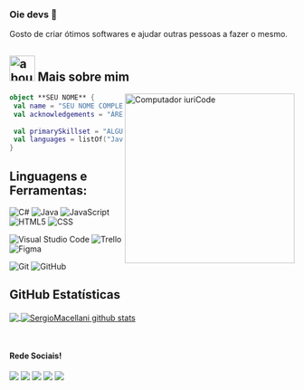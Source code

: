 ### Oie devs 👋

Gosto de criar ótimos softwares e ajudar outras pessoas a fazer o mesmo.

## <img width="45" alt="about" src="https://raw.github.com/elizarov/elizarov/master/about.png"> Mais sobre mim

<img src="https://raw.githubusercontent.com/MicaelliMedeiros/micaellimedeiros/master/image/computer-illustration.png" min-width="300px" max-width="300px" width="300px" align="right" alt="Computador iuriCode">


```kotlin
object **SEU NOME** {
 val name = "SEU NOME COMPLETO"
 val acknowledgements = "ÁREA DE CONHECIMENTO"
 
 val primarySkillset = "ALGUMAS HABILIDADES"
 val languages = listOf("Java", "Python", "JavaScript", "Kotlin", "React") 
}
```

## **Linguagens e Ferramentas:**  

  ![C#](https://img.shields.io/badge/-CSharp-333333?style=flat&logo=C%2B%2B&logoColor=green)
  ![Java](https://img.shields.io/badge/-Java-333333?style=flat&logo=Java&logoColor=007396)
  ![JavaScript](https://img.shields.io/badge/-JavaScript-333333?style=flat&logo=javascript)
  ![HTML5](https://img.shields.io/badge/-HTML5-333333?style=flat&logo=HTML5)
  ![CSS](https://img.shields.io/badge/-CSS-333333?style=flat&logo=CSS3&logoColor=1572B6)
  
  ![Visual Studio Code](https://img.shields.io/badge/-Visual%20Studio%20Code-333333?style=flat&logo=visual-studio-code&logoColor=007ACC)
  ![Trello](https://img.shields.io/badge/-Trello-333333?style=flat&logo=trello&logoColor=007ACC)
  ![Figma](https://img.shields.io/badge/-Figma-333333?style=flat&logo=figma&logoColor=007ACC)
  
  ![Git](https://img.shields.io/badge/-Git-333333?style=flat&logo=git)
  ![GitHub](https://img.shields.io/badge/-GitHub-333333?style=flat&logo=github)


## **GitHub Estatísticas**

<a href="https://github.com/SergioMacellani">
  <img align="center" src="https://github-readme-stats.vercel.app/api/top-langs/?username=SergioMacellani&theme=dracula&hide_langs_below=1" />
</a>

<a href="https://github.com/SergioMacellani">
 <img align="center" src="https://github-readme-stats.vercel.app/api?username=SergioMacellani&show_icons=true&theme=dracula&line_height=27" alt="SergioMacellani github stats"/>
</a>

[website]: https://sergiom.dev/
[twitter]: https://twitter.com/sergiomacellani
[youtube]: https://www.youtube.com/@SergiusSpace
[instagram]: https://www.instagram.com/sergiomacellani/
[linkedin]: https://www.linkedin.com/in/sergiomacellani/
<br>

#### Rede Sociais!
<p align="left">
  <a href="#" alt="Gmail">
  <img src="https://img.shields.io/badge/-Gmail-FF0000?style=flat-square&labelColor=FF0000&logo=gmail&logoColor=white&link=LINK-DO-SEU-EMAIL" /></a>

  <a href="#" alt="Linkedin">
  <img src="https://img.shields.io/badge/-Linkedin-0e76a8?style=flat-square&logo=Linkedin&logoColor=white&link=LINK-DO-SEU-LINKEDIN" /></a>

  <a href="#" alt="Twitter">
  <img src="https://img.shields.io/badge/-Twitter-blue?style=flat-square&labelColor=blue&logo=twitter&logoColor=white&link=API-DO-SEU-WHATSAPP"/></a>

  <a href="#" alt="ArtStation">
  <img src="https://img.shields.io/badge/-ArtStation-orange?style=flat-square&labelColor=orange&logo=artstation&logoColor=white&link=LINK-DO-SEU-FACEBOOK"/></a>

  <a href="#" alt="Instagram">
  <img src="https://img.shields.io/badge/-Instagram-DF0174?style=flat-square&labelColor=DF0174&logo=instagram&logoColor=white&link=LINK-DO-SEU-INSTAGRAM"/></a>
</p>  
